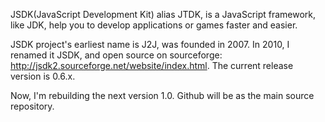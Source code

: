 JSDK(JavaScript Development Kit) alias JTDK, is a JavaScript framework, like JDK, help you to develop applications or games faster and easier. 

JSDK project's earliest name is J2J, was founded in 2007. In 2010, I renamed it JSDK, and open source on sourceforge: http://jsdk2.sourceforge.net/website/index.html. The current release version is 0.6.x.

Now, I'm rebuilding the next version 1.0. Github will be as the main source repository.

